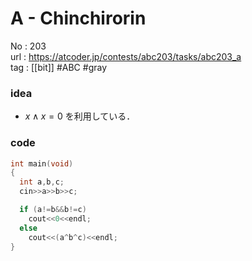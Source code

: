# A - Chinchirorin

No	: 203  
url	: https://atcoder.jp/contests/abc203/tasks/abc203_a  
tag	: [[bit]]  #ABC  #gray

### idea
- $x \land x=0$ を利用している．

### code
```cpp
int	main(void)
{
  int a,b,c;
  cin>>a>>b>>c;

  if (a!=b&&b!=c)
    cout<<0<<endl;
  else
    cout<<(a^b^c)<<endl;
}
```